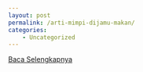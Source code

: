 ```yaml
---
layout: post
permalink: /arti-mimpi-dijamu-makan/
categories:
    - Uncategorized
---
```


[Baca Selengkapnya](/01)